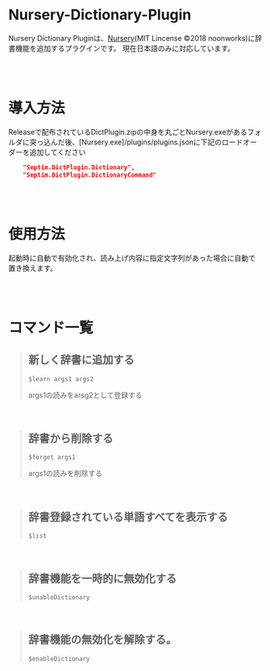 # Nursery-Dictionary-Plugin

Nursery Dictionary Pluginは、[Nursery](https://github.com/noonworks/Nursery)(MIT Lincense ©2018 noonworks)に辞書機能を追加するプラグインです。
現在日本語のみに対応しています。

<br>
<br>

# 導入方法
Releaseで配布されているDictPlugin.zipの中身を丸ごとNursery.exeがあるフォルダに突っ込んだ後、[Nursery.exe]/plugins/plugins.jsonに下記のロードオーダーを追加してください

```json
    "Septim.DictPlugin.Dictionary",
    "Septim.DictPlugin.DictionaryCommand"
```
<br>
<br>

# 使用方法
起動時に自動で有効化され、読み上げ内容に指定文字列があった場合に自動で置き換えます。

<br>
<br>

# コマンド一覧

> ## 新しく辞書に追加する
> ``` $learn args1 args2 ```
> 
> args1の読みをarsg2として登録する

<br>
  
> ## 辞書から削除する
> ``` $forget args1 ```
> 
> args1の読みを削除する

<br>

> ## 辞書登録されている単語すべてを表示する
> ``` $list ```
> 

<br>

>  ## 辞書機能を一時的に無効化する
> ``` $unableDictionary ```
> 

<br>

>  ## 辞書機能の無効化を解除する。
> ``` $enableDictionary ```
> 
